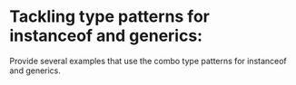 # Tackling type patterns for instanceof and generics:
Provide several examples that use the combo type patterns for instanceof and generics.